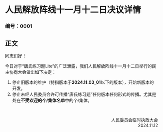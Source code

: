 # 人民解放阵线十一月十二日决议详情
### 编号：0001

## 正文

同志们好！

今日对于“唐氏练习题Lite”的广泛泄露，我们人民解放阵线十一月十二日举行的民主协商大会做出如下决定：

1. 停止旧版本的维护（特指版本于**2024.11.03_01**以下的版本），开始新版本的开发。
2. 停止未经人民委员会许可传播“唐氏练习题”任何版本任何形式的传播。尤其是处在**不受欢迎的个/集体名单**中的个/集体。


<br>
<p align="right">人民委员会临时执政大会<br>2024.11.12</p>

